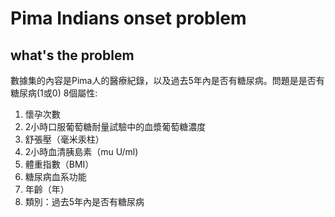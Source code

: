 # Pima Indians onset problem
## what's the problem
數據集的內容是Pima人的醫療紀錄，以及過去5年內是否有糖尿病。問題是是否有糖尿病(1或0)
8個屬性:
1. 懷孕次數
2. 2小時口服葡萄糖耐量試驗中的血漿葡萄糖濃度
3. 舒張壓（毫米汞柱）
4. 2小時血清胰島素（mu U/ml)
5. 體重指數（BMI）
6. 糖尿病血系功能
7. 年齡（年）
8. 類別：過去5年內是否有糖尿病

